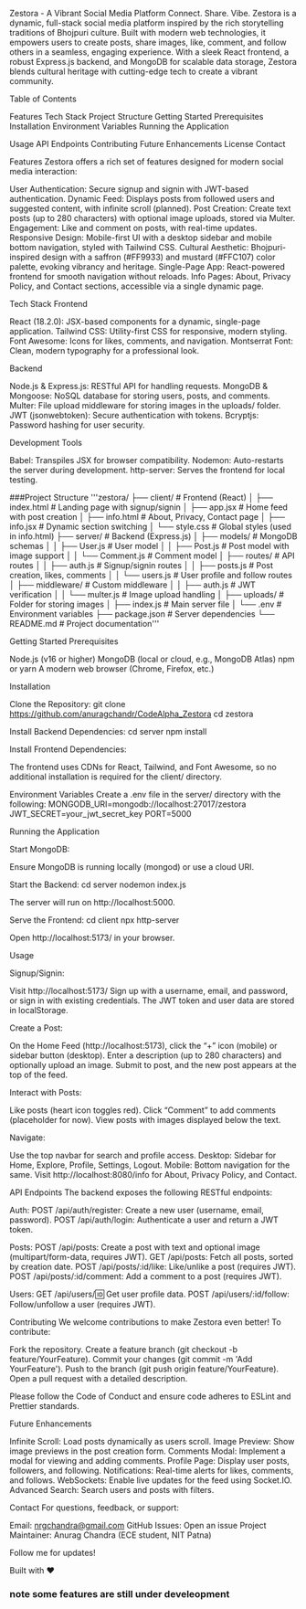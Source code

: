 Zestora - A Vibrant Social Media Platform
Connect. Share. Vibe.
Zestora is a dynamic, full-stack social media platform inspired by the rich storytelling traditions of Bhojpuri culture. Built with modern web technologies, it empowers users to create posts, share images, like, comment, and follow others in a seamless, engaging experience. With a sleek React frontend, a robust Express.js backend, and MongoDB for scalable data storage, Zestora blends cultural heritage with cutting-edge tech to create a vibrant community.

Table of Contents

Features
Tech Stack
Project Structure
Getting Started
Prerequisites
Installation
Environment Variables
Running the Application


Usage
API Endpoints
Contributing
Future Enhancements
License
Contact


Features
Zestora offers a rich set of features designed for modern social media interaction:

User Authentication: Secure signup and signin with JWT-based authentication.
Dynamic Feed: Displays posts from followed users and suggested content, with infinite scroll (planned).
Post Creation: Create text posts (up to 280 characters) with optional image uploads, stored via Multer.
Engagement: Like and comment on posts, with real-time updates.
Responsive Design: Mobile-first UI with a desktop sidebar and mobile bottom navigation, styled with Tailwind CSS.
Cultural Aesthetic: Bhojpuri-inspired design with a saffron (#FF9933) and mustard (#FFC107) color palette, evoking vibrancy and heritage.
Single-Page App: React-powered frontend for smooth navigation without reloads.
Info Pages: About, Privacy Policy, and Contact sections, accessible via a single dynamic page.


Tech Stack
Frontend

React (18.2.0): JSX-based components for a dynamic, single-page application.
Tailwind CSS: Utility-first CSS for responsive, modern styling.
Font Awesome: Icons for likes, comments, and navigation.
Montserrat Font: Clean, modern typography for a professional look.

Backend

Node.js & Express.js: RESTful API for handling requests.
MongoDB & Mongoose: NoSQL database for storing users, posts, and comments.
Multer: File upload middleware for storing images in the uploads/ folder.
JWT (jsonwebtoken): Secure authentication with tokens.
Bcryptjs: Password hashing for user security.

Development Tools

Babel: Transpiles JSX for browser compatibility.
Nodemon: Auto-restarts the server during development.
http-server: Serves the frontend for local testing.


###Project Structure
'''zestora/
├── client/                     # Frontend (React)
│   ├── index.html              # Landing page with signup/signin
│   ├── app.jsx                 # Home feed with post creation
│   ├── info.html               # About, Privacy, Contact page
│   ├── info.jsx                # Dynamic section switching
│   └── style.css               # Global styles (used in info.html)
├── server/                     # Backend (Express.js)
│   ├── models/                 # MongoDB schemas
│   │   ├── User.js             # User model
│   │   ├── Post.js             # Post model with image support
│   │   └── Comment.js          # Comment model
│   ├── routes/                 # API routes
│   │   ├── auth.js             # Signup/signin routes
│   │   ├── posts.js            # Post creation, likes, comments
│   │   └── users.js            # User profile and follow routes
│   ├── middleware/             # Custom middleware
│   │   ├── auth.js             # JWT verification
│   │   └── multer.js           # Image upload handling
│   ├── uploads/                # Folder for storing images
│   ├── index.js                # Main server file
│   └── .env                    # Environment variables
├── package.json                # Server dependencies
└── README.md                   # Project documentation'''


Getting Started
Prerequisites

Node.js (v16 or higher)
MongoDB (local or cloud, e.g., MongoDB Atlas)
npm or yarn
A modern web browser (Chrome, Firefox, etc.)

Installation

Clone the Repository:
git clone https://github.com/anuragchandr/CodeAlpha_Zestora
cd zestora


Install Backend Dependencies:
cd server
npm install


Install Frontend Dependencies:

The frontend uses CDNs for React, Tailwind, and Font Awesome, so no additional installation is required for the client/ directory.



Environment Variables
Create a .env file in the server/ directory with the following:
MONGODB_URI=mongodb://localhost:27017/zestora
JWT_SECRET=your_jwt_secret_key
PORT=5000

Running the Application

Start MongoDB:

Ensure MongoDB is running locally (mongod) or use a cloud URI.


Start the Backend:
cd server
nodemon index.js

The server will run on http://localhost:5000.

Serve the Frontend:
cd client
npx http-server

Open http://localhost:5173/ in your browser.



Usage

Signup/Signin:

Visit http://localhost:5173/
Sign up with a username, email, and password, or sign in with existing credentials.
The JWT token and user data are stored in localStorage.


Create a Post:

On the Home Feed (http://localhost:5173), click the “+” icon (mobile) or sidebar button (desktop).
Enter a description (up to 280 characters) and optionally upload an image.
Submit to post, and the new post appears at the top of the feed.


Interact with Posts:

Like posts (heart icon toggles red).
Click “Comment” to add comments (placeholder for now).
View posts with images displayed below the text.


Navigate:

Use the top navbar for search and profile access.
Desktop: Sidebar for Home, Explore, Profile, Settings, Logout.
Mobile: Bottom navigation for the same.
Visit http://localhost:8080/info for About, Privacy Policy, and Contact.




API Endpoints
The backend exposes the following RESTful endpoints:

Auth:
POST /api/auth/register: Create a new user (username, email, password).
POST /api/auth/login: Authenticate a user and return a JWT token.


Posts:
POST /api/posts: Create a post with text and optional image (multipart/form-data, requires JWT).
GET /api/posts: Fetch all posts, sorted by creation date.
POST /api/posts/:id/like: Like/unlike a post (requires JWT).
POST /api/posts/:id/comment: Add a comment to a post (requires JWT).


Users:
GET /api/users/:id: Get user profile data.
POST /api/users/:id/follow: Follow/unfollow a user (requires JWT).




Contributing
We welcome contributions to make Zestora even better! To contribute:

Fork the repository.
Create a feature branch (git checkout -b feature/YourFeature).
Commit your changes (git commit -m 'Add YourFeature').
Push to the branch (git push origin feature/YourFeature).
Open a pull request with a detailed description.

Please follow the Code of Conduct and ensure code adheres to ESLint and Prettier standards.

Future Enhancements

Infinite Scroll: Load posts dynamically as users scroll.
Image Preview: Show image previews in the post creation form.
Comments Modal: Implement a modal for viewing and adding comments.
Profile Page: Display user posts, followers, and following.
Notifications: Real-time alerts for likes, comments, and follows.
WebSockets: Enable live updates for the feed using Socket.IO.
Advanced Search: Search users and posts with filters.



Contact
For questions, feedback, or support:

Email: nrgchandra@gmail.com
GitHub Issues: Open an issue
Project Maintainer: Anurag Chandra (ECE student, NIT Patna)

Follow me for updates!

Built with ❤️ 

### note some features are still under develeopment ###
